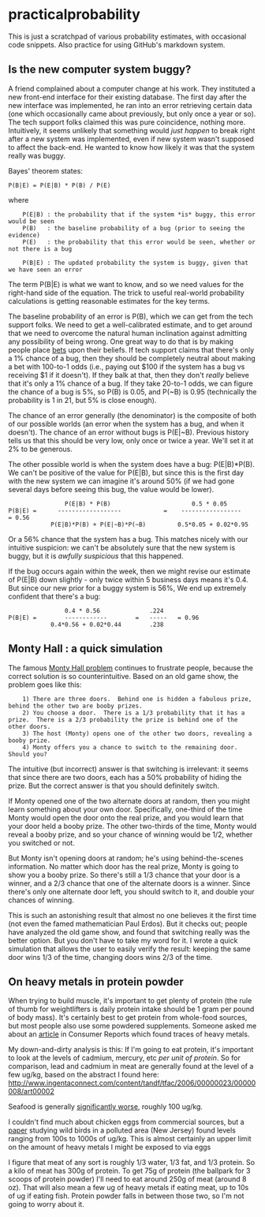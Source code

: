 # practicalprobability

This is just a scratchpad of various probability estimates, with occasional code snippets.  Also practice for using GitHub's markdown system.

## Is the new computer system buggy?
A friend complained about a computer change at his work.  They instituted a new front-end interface for their existing database.  The first day after the new interface was implemented, he ran into an error retrieving certain data (one which occasionally came about previously, but only once a year or so).  The tech support folks claimed this was pure coincidence, nothing more.  Intuitively, it seems unlikely that something would *just happen* to break right after a new system was implemented, even if new system wasn't supposed to affect the back-end.  He wanted to know how likely it was that the system really was buggy.

Bayes' theorem states:

```
P(B|E) = P(E|B) * P(B) / P(E)
```
where

```
	P(E|B) : the probability that if the system *is* buggy, this error would be seen
	P(B)   : the baseline probability of a bug (prior to seeing the evidence)
	P(E)   : the probability that this error would be seen, whether or not there is a bug

	P(B|E) : The updated probability the system is buggy, given that we have seen an error
```

The term P(B|E) is what we want to know, and so we need values for the right-hand side of the equation.  The trick to useful real-world probability calculations is getting reasonable estimates for the key terms.

The baseline probability of an error is P(B), which we can get from the tech support folks.  We need to get a well-calibrated estimate, and to get around that we need to overcome the natural human inclination against admitting any possibility of being wrong.  One great way to do that is by making people place [bets](https://en.wikipedia.org/wiki/Prediction_market) upon their beliefs.  If tech support claims that there's only a 1% chance of a bug, then they should be completely neutral about making a bet with 100-to-1 odds (i.e., paying out $100 if the system has a bug vs receiving $1 if it doesn't).  If they balk at that, then they don't *really* believe that it's only a 1% chance of a bug.  If they take 20-to-1 odds, we can figure the chance of a bug is 5%, so P(B) is 0.05, and P(~B) is 0.95 (technically the probability is 1 in 21, but 5% is close enough).

The chance of an error generally (the denominator) is the composite of both of our possible worlds (an error when the system has a bug, and when it doesn't).  The chance of an error without bugs is P(E|~B).  Previous history tells us that this should be very low, only once or twice a year.  We'll set it at 2% to be generous.  

The other possible world is when the system does have a bug: P(E|B)*P(B).  We can't be positive of the value for P(E|B), but since this is the first day with the new system we can imagine it's around 50% (if we had gone several days before seeing this bug, the value would be lower).

```
 	 			P(E|B) * P(B)						0.5 * 0.05
P(B|E) =  	  ------------------			=    -----------------		= 0.56
			P(E|B)*P(B) + P(E|~B)*P(~B)			0.5*0.05 + 0.02*0.95
```

Or a 56% chance that the system has a bug.  This matches nicely with our intuitive suspicion: we can't be absolutely sure that the new system is buggy, but it is *awfully suspicious* that this happened.

If the bug occurs again within the week, then we might revise our estimate of P(E|B) down slightly - only twice within 5 business days means it's 0.4.  But since our new prior for a buggy system is 56%, We end up extremely confident that there's a bug:

```
				0.4 * 0.56				.224	
P(B|E) = 		------------		=   -----	= 0.96
			0.4*0.56 + 0.02*0.44		.238 
```



## Monty Hall : a quick simulation

The famous [Monty Hall problem](https://en.wikipedia.org/wiki/Monty_Hall_problem) continues to frustrate people, because the correct solution is so counterintuitive.  Based on an old game show, the problem goes like this:

```
	1) There are three doors.  Behind one is hidden a fabulous prize, behind the other two are booby prizes.
	2) You choose a door.  There is a 1/3 probability that it has a prize.  There is a 2/3 probability the prize is behind one of the other doors.
	3) The host (Monty) opens one of the other two doors, revealing a booby prize.
	4) Monty offers you a chance to switch to the remaining door.  Should you?

```
The intuitive (but incorrect) answer is that switching is irrelevant: it seems that since there are two doors, each has a 50% probability of hiding the prize.  But the correct answer is that you should definitely switch.  

If Monty opened one of the two alternate doors at random, then you might learn something about your own door.  Specifically, one-third of the time Monty would open the door onto the real prize, and you would learn that your door held a booby prize.  The other two-thirds of the time, Monty would reveal a booby prize, and so your chance of winning would be 1/2, whether you switched or not.

But Monty isn't opening doors at random; he's using behind-the-scenes information.  No matter which door has the real prize, Monty is going to show you a booby prize.  So there's still a 1/3 chance that your door is a winner, and a 2/3 chance that one of the alternate doors is a winner.  Since there's only one alternate door left, you should switch to it, and double your chances of winning.

This is such an astonishing result that almost no one believes it the first time (not even the famed mathematician Paul Erdos).  But it checks out; people have analyzed the old game show, and found that switching really was the better option.  But you don't have to take my word for it.  I wrote a quick simulation that allows the user to easily verify the result: keeping the same door wins 1/3 of the time, changing doors wins 2/3 of the time.


## On heavy metals in protein powder

When trying to build muscle, it's important to get plenty of protein (the rule of thumb for weightlifters is daily protein intake should be 1 gram per pound of body mass).  It's certainly best to get protein from whole-food sources, but most people also use some powdered supplements.  Someone asked me about an [article](http://www.consumerreports.org/cro/2012/04/protein-drinks/index.htm) in Consumer Reports which found traces of heavy metals.

My down-and-dirty analysis is this: If I'm going to eat protein, it's important to look at the levels of cadmium, mercury, etc *per unit of protein*. So for comparison, lead and cadmium in meat are generally found at the level of a few ug/kg, based on the abstract I found here:
http://www.ingentaconnect.com/content/tandf/tfac/2006/00000023/00000008/art00002

Seafood is generally [significantly worse](http://www.ncbi.nlm.nih.gov/pubmed/12623648), roughly 100 ug/kg. 

I couldn't find much about chicken eggs from commercial sources, but a [paper](http://www.ncbi.nlm.nih.gov/pubmed/21679937) studying wild birds in a polluted area (New Jersey) found levels ranging from 100s to 1000s of ug/kg. This is almost certainly an upper limit on the amount of heavy metals I might be exposed to via eggs

I figure that meat of any sort is roughly 1/3 water, 1/3 fat, and 1/3 protein. So a kilo of meat has 300g of protein. To get 75g of protein (the ballpark for 3 scoops of protein powder) I'll need to eat around 250g of meat (around 8 oz). That will also mean a few ug of heavy metals if eating meat, up to 10s of ug if eating fish. Protein powder falls in between those two, so I'm not going to worry about it.


